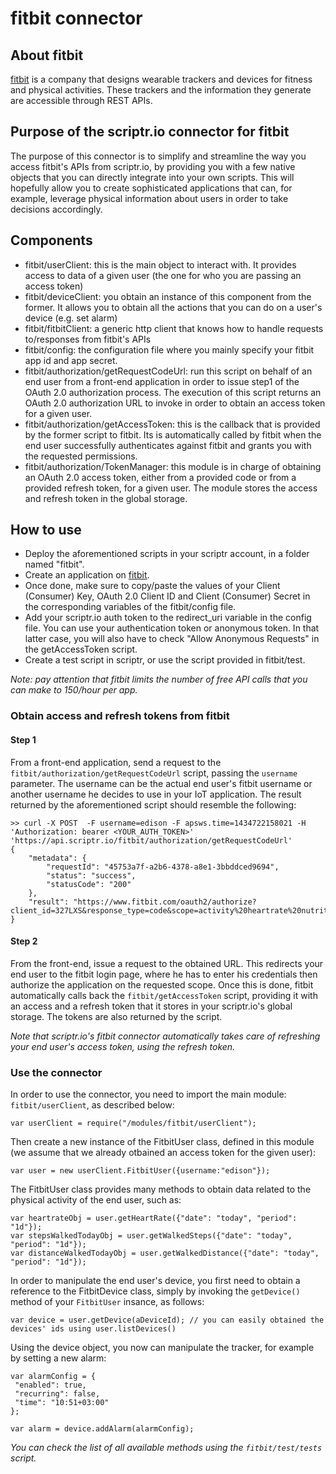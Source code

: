 # fitbit connector
## About fitbit
[fitbit](http://www.fitbit.com/) is a company that designs wearable trackers and devices for fitness and physical activities. 
These trackers and the information they generate are accessible through REST APIs.
## Purpose of the scriptr.io connector for fitbit
The purpose of this connector is to simplify and streamline the way you access fitbit's APIs from scriptr.io, by providing you with a few native objects that you can directly integrate into your own scripts. 
This will hopefully allow you to create sophisticated applications that can, for example, leverage physical information about users in order to take decisions accordingly. 
## Components
- fitbit/userClient: this is the main object to interact with. It provides access to data of a given user (the one for who you are passing an access token)
- fitbit/deviceClient: you obtain an instance of this component from the former. It allows you to obtain all the actions that you can do on a user's device (e.g. set alarm)
- fitbit/fitbitClient: a generic http client that knows how to handle requests to/responses from fitbit's APIs
- fitbit/config: the configuration file where you mainly specify your fitbit app id and app secret.
- fitbit/authorization/getRequestCodeUrl: run this script on behalf of an end user from a front-end application in order to issue step1 of the OAuth 2.0 authorization process.
The execution of this script returns an OAuth 2.0 authorization URL to invoke in order to obtain an access token for a given user.
- fitbit/authorization/getAccessToken: this is the callback that is provided by the former script to fitbit. 
Its is automatically called by fitbit when the end user successfully authenticates against fitbit and grants you with the requested
permissions.
- fitbit/authorization/TokenManager: this module is in charge of obtaining an OAuth 2.0 access token, either from a provided code or from a provided refresh token, for a given user. The module stores the access and refresh token in the global storage.

## How to use
- Deploy the aforementioned scripts in your scriptr account, in a folder named "fitbit".
- Create an application on [fitbit](https://dev.fitbit.com/apps/new). 
- Once done, make sure to copy/paste the values of your Client (Consumer) Key, OAuth 2.0 Client ID and Client (Consumer) Secret in the corresponding
variables of the fitbit/config file.
- Add your scriptr.io auth token to the redirect_uri variable in the config file. You can use your authentication token or anonymous token. In that latter case, you will also have to check "Allow Anonymous Requests" in the getAccessToken script.
- Create a test script in scriptr, or use the script provided in fitbit/test. 

*Note: pay attention that fitbit limits the number of free API calls that you can make to 150/hour per app.*

### Obtain access and refresh tokens from fitbit

#### Step 1
From a front-end application, send a request to the ```fitbit/authorization/getRequestCodeUrl``` script, passing the ```username``` parameter. The username can be the actual end user's fitbit username or another username he decides to use in your IoT application. The result returned by the aforementioned script should resemble the following:

```
>> curl -X POST  -F username=edison -F apsws.time=1434722158021 -H 'Authorization: bearer <YOUR_AUTH_TOKEN>' 'https://api.scriptr.io/fitbit/authorization/getRequestCodeUrl'
{
	"metadata": {
		"requestId": "45753a7f-a2b6-4378-a8e1-3bbddced9694",
		"status": "success",
		"statusCode": "200"
	},
	"result": "https://www.fitbit.com/oauth2/authorize?client_id=327LXS&response_type=code&scope=activity%20heartrate%20nutrition%20profile%20sleep%20weight&state=663250&redirect_uri=https%3A%2F%2Fapi.scriptr.io%2Ffitbit%2Fauthorization%2FgetAccessToken%3Fauth_token%3XRxM1KkZwAzc4Mg%3D%3D"
}
```
#### Step 2

From the front-end, issue a request to the obtained URL. This redirects your end user to the fitbit login page, where he has to enter his credentials then authorize the application on the requested scope. Once this is done, fitbit automatically calls back the ```fitbit/getAccessToken``` script, providing it with an access and a refresh token that it stores in your scriptr.io's global storage. The tokens are also returned by the script.

*Note that scriptr.io's fitbit connector automatically takes care of refreshing your end user's access token, using the refresh token.*

### Use the connector

In order to use the connector, you need to import the main module: ```fitbit/userClient```, as described below:
```
var userClient = require("/modules/fitbit/userClient");
```
Then create a new instance of the FitbitUser class, defined in this module (we assume that we already otbained an access token for the given user):
```
var user = new userClient.FitbitUser({username:"edison"});
```
The FitbitUser class provides many methods to obtain data related to the physical activity of the end user, such as:
```
var heartrateObj = user.getHeartRate({"date": "today", "period": "1d"}); 
var stepsWalkedTodayObj = user.getWalkedSteps({"date": "today", "period": "1d"});
var distanceWalkedTodayObj = user.getWalkedDistance({"date": "today", "period": "1d"});
```
In order to manipulate the end user's device, you first need to obtain a reference to the FitbitDevice class, simply by invoking the ```getDevice()``` method of your ```FitbitUser``` insance, as follows:
```
var device = user.getDevice(aDeviceId); // you can easily obtained the devices' ids using user.listDevices()
```
Using the device object, you now can manipulate the tracker, for example by setting a new alarm:
```
var alarmConfig = {
 "enabled": true,
 "recurring": false,
 "time": "10:51+03:00"
};
  
var alarm = device.addAlarm(alarmConfig);
```

*You can check the list of all available methods using the ```fitbit/test/tests``` script.*
